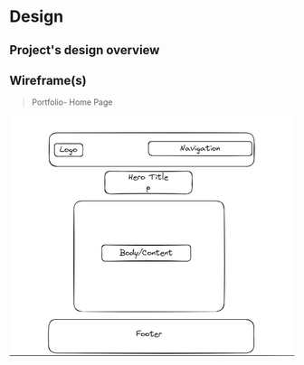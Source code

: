 # Design

## Project's design overview

## Wireframe(s)

> Portfolio- Home Page

![Home page](../img/home-design.png)
